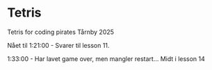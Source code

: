 # Tetris
Tetris for coding pirates Tårnby 2025

Nået til 1:21:00 - Svarer til lesson 11.


1:33:00 - Har lavet game over, men mangler restart... Midt i lesson 14

